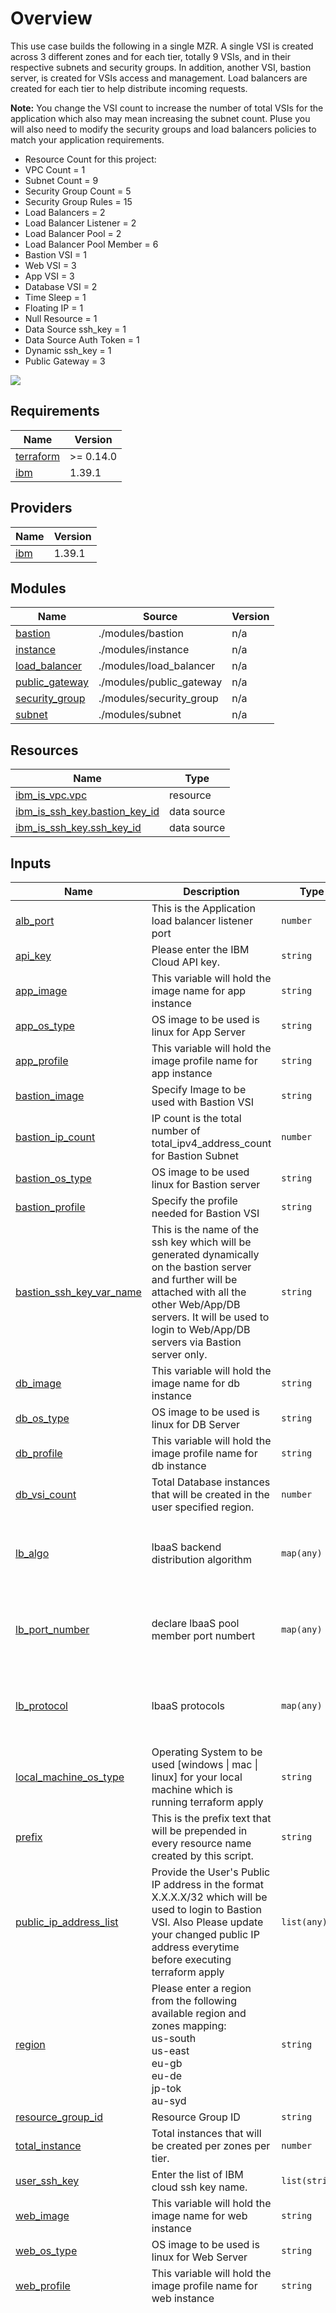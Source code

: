 # Overview
This use case builds the following in a single MZR.  A single VSI is created across 3 different zones
and for each tier, totally 9 VSIs, and in their respective subnets and security groups. In addition,
another VSI, bastion server, is created for VSIs access and management.  Load balancers are created for
each tier to help distribute incoming requests.

**Note:** You change the VSI count to increase the number of total VSIs for the application which also may
mean increasing the subnet count. Pluse you will also need to modify the security groups and load balancers
policies to match your application requirements.

* Resource Count for this project:
* VPC Count                     = 1
* Subnet Count                  = 9
* Security Group Count          = 5
* Security Group Rules          = 15
* Load Balancers                = 2
* Load Balancer Listener        = 2
* Load Balancer Pool            = 2
* Load Balancer Pool Member     = 6
* Bastion VSI                   = 1
* Web VSI                       = 3
* App VSI                       = 3
* Database VSI                  = 2
* Time Sleep                    = 1
* Floating IP                   = 1
* Null Resource                 = 1
* Data Source ssh_key           = 1
* Data Source Auth Token        = 1
* Dynamic ssh_key               = 1
* Public Gateway                = 3

<img src="./images/3-tier-app-MZR_v3.jpg"/>

## Requirements

| Name | Version |
|------|---------|
| <a name="requirement_terraform"></a> [terraform](#requirement\_terraform) | >= 0.14.0 |
| <a name="requirement_ibm"></a> [ibm](#requirement\_ibm) | 1.39.1 |

## Providers

| Name | Version |
|------|---------|
| <a name="provider_ibm"></a> [ibm](#provider\_ibm) | 1.39.1 |

## Modules

| Name | Source | Version |
|------|--------|---------|
| <a name="module_bastion"></a> [bastion](#module\_bastion) | ./modules/bastion | n/a |
| <a name="module_instance"></a> [instance](#module\_instance) | ./modules/instance | n/a |
| <a name="module_load_balancer"></a> [load\_balancer](#module\_load\_balancer) | ./modules/load_balancer | n/a |
| <a name="module_public_gateway"></a> [public\_gateway](#module\_public\_gateway) | ./modules/public_gateway | n/a |
| <a name="module_security_group"></a> [security\_group](#module\_security\_group) | ./modules/security_group | n/a |
| <a name="module_subnet"></a> [subnet](#module\_subnet) | ./modules/subnet | n/a |

## Resources

| Name | Type |
|------|------|
| [ibm_is_vpc.vpc](https://registry.terraform.io/providers/IBM-Cloud/ibm/1.39.1/docs/resources/is_vpc) | resource |
| [ibm_is_ssh_key.bastion_key_id](https://registry.terraform.io/providers/IBM-Cloud/ibm/1.39.1/docs/data-sources/is_ssh_key) | data source |
| [ibm_is_ssh_key.ssh_key_id](https://registry.terraform.io/providers/IBM-Cloud/ibm/1.39.1/docs/data-sources/is_ssh_key) | data source |

## Inputs

| Name | Description | Type | Default | Required |
|------|-------------|------|---------|:--------:|
| <a name="input_alb_port"></a> [alb\_port](#input\_alb\_port) | This is the Application load balancer listener port | `number` | `80` | no |
| <a name="input_api_key"></a> [api\_key](#input\_api\_key) | Please enter the IBM Cloud API key. | `string` | n/a | yes |
| <a name="input_app_image"></a> [app\_image](#input\_app\_image) | This variable will hold the image name for app instance | `string` | n/a | yes |
| <a name="input_app_os_type"></a> [app\_os\_type](#input\_app\_os\_type) | OS image to be used is linux for App Server | `string` | n/a | yes |
| <a name="input_app_profile"></a> [app\_profile](#input\_app\_profile) | This variable will hold the image profile name for app instance | `string` | `"cx2-2x4"` | no |
| <a name="input_bastion_image"></a> [bastion\_image](#input\_bastion\_image) | Specify Image to be used with Bastion VSI | `string` | n/a | yes |
| <a name="input_bastion_ip_count"></a> [bastion\_ip\_count](#input\_bastion\_ip\_count) | IP count is the total number of total\_ipv4\_address\_count for Bastion Subnet | `number` | `8` | no |
| <a name="input_bastion_os_type"></a> [bastion\_os\_type](#input\_bastion\_os\_type) | OS image to be used linux for Bastion server | `string` | n/a | yes |
| <a name="input_bastion_profile"></a> [bastion\_profile](#input\_bastion\_profile) | Specify the profile needed for Bastion VSI | `string` | `"cx2-2x4"` | no |
| <a name="input_bastion_ssh_key_var_name"></a> [bastion\_ssh\_key\_var\_name](#input\_bastion\_ssh\_key\_var\_name) | This is the name of the ssh key which will be generated dynamically on the bastion server and further will be attached with all the other Web/App/DB servers. It will be used to login to Web/App/DB servers via Bastion server only. | `string` | `"bastion-ssh-key"` | no |
| <a name="input_db_image"></a> [db\_image](#input\_db\_image) | This variable will hold the image name for db instance | `string` | n/a | yes |
| <a name="input_db_os_type"></a> [db\_os\_type](#input\_db\_os\_type) | OS image to be used is linux for DB Server | `string` | n/a | yes |
| <a name="input_db_profile"></a> [db\_profile](#input\_db\_profile) | This variable will hold the image profile name for db instance | `string` | `"cx2-2x4"` | no |
| <a name="input_db_vsi_count"></a> [db\_vsi\_count](#input\_db\_vsi\_count) | Total Database instances that will be created in the user specified region. | `number` | `2` | no |
| <a name="input_lb_algo"></a> [lb\_algo](#input\_lb\_algo) | lbaaS backend distribution algorithm | `map(any)` | <pre>{<br>  "least-x": "least_connections",<br>  "rr": "round_robin",<br>  "wrr": "weighted_round_robin"<br>}</pre> | no |
| <a name="input_lb_port_number"></a> [lb\_port\_number](#input\_lb\_port\_number) | declare lbaaS pool member port numbert | `map(any)` | <pre>{<br>  "custom": "xxx",<br>  "http": "80",<br>  "https": "443"<br>}</pre> | no |
| <a name="input_lb_protocol"></a> [lb\_protocol](#input\_lb\_protocol) | lbaaS protocols | `map(any)` | <pre>{<br>  "443": "https",<br>  "80": "http",<br>  "l4-tcp": "tcp"<br>}</pre> | no |
| <a name="input_local_machine_os_type"></a> [local\_machine\_os\_type](#input\_local\_machine\_os\_type) | Operating System to be used [windows \| mac \| linux] for your local machine which is running terraform apply | `string` | n/a | yes |
| <a name="input_prefix"></a> [prefix](#input\_prefix) | This is the prefix text that will be prepended in every resource name created by this script. | `string` | n/a | yes |
| <a name="input_public_ip_address_list"></a> [public\_ip\_address\_list](#input\_public\_ip\_address\_list) | Provide the User's Public IP address in the format X.X.X.X/32 which will be used to login to Bastion VSI. Also Please update your changed public IP address everytime before executing terraform apply | `list(any)` | n/a | yes |
| <a name="input_region"></a> [region](#input\_region) | Please enter a region from the following available region and zones mapping: <br>us-south<br>us-east<br>eu-gb<br>eu-de<br>jp-tok<br>au-syd | `string` | n/a | yes |
| <a name="input_resource_group_id"></a> [resource\_group\_id](#input\_resource\_group\_id) | Resource Group ID | `string` | n/a | yes |
| <a name="input_total_instance"></a> [total\_instance](#input\_total\_instance) | Total instances that will be created per zones per tier. | `number` | `1` | no |
| <a name="input_user_ssh_key"></a> [user\_ssh\_key](#input\_user\_ssh\_key) | Enter the list of IBM cloud ssh key name. | `list(string)` | n/a | yes |
| <a name="input_web_image"></a> [web\_image](#input\_web\_image) | This variable will hold the image name for web instance | `string` | n/a | yes |
| <a name="input_web_os_type"></a> [web\_os\_type](#input\_web\_os\_type) | OS image to be used is linux for Web Server | `string` | n/a | yes |
| <a name="input_web_profile"></a> [web\_profile](#input\_web\_profile) | This variable will hold the image profile name for web instance | `string` | `"cx2-2x4"` | no |
| <a name="input_zones"></a> [zones](#input\_zones) | Region and zones mapping | `map(any)` | <pre>{<br>  "au-syd": [<br>    "au-syd-1",<br>    "au-syd-2",<br>    "au-syd-3"<br>  ],<br>  "br-sao": [<br>    "br-sao-1",<br>    "br-sao-2",<br>    "br-sao-3"<br>  ],<br>  "ca-tor": [<br>    "ca-tor-1",<br>    "ca-tor-2",<br>    "ca-tor-3"<br>  ],<br>  "eu-de": [<br>    "eu-de-1",<br>    "eu-de-2",<br>    "eu-de-3"<br>  ],<br>  "eu-gb": [<br>    "eu-gb-1",<br>    "eu-gb-2",<br>    "eu-gb-3"<br>  ],<br>  "jp-osa": [<br>    "jp-osa-1",<br>    "jp-osa-2",<br>    "jp-osa-3"<br>  ],<br>  "jp-tok": [<br>    "jp-tok-1",<br>    "jp-tok-2",<br>    "jp-tok-3"<br>  ],<br>  "us-east": [<br>    "us-east-1",<br>    "us-east-2",<br>    "us-east-3"<br>  ],<br>  "us-south": [<br>    "us-south-1",<br>    "us-south-2",<br>    "us-south-3"<br>  ]<br>}</pre> | no |

## Outputs

| Name | Description |
|------|-------------|
| <a name="output_LOAD_BALANCER"></a> [LOAD\_BALANCER](#output\_LOAD\_BALANCER) | This variable will display the private and public IP addresses and DNS of load balancers |
| <a name="output_VSI"></a> [VSI](#output\_VSI) | This variable will display the private IP address of DB servers and the public IP address of Bastion Server |
